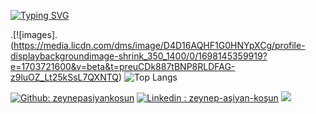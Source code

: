 
[![Typing SVG](https://readme-typing-svg.demolab.com?font=Fira+Code&pause=1000&center=true&width=435&lines=İstanbul+Kodluyor'da+Öğrenci)](https://git.io/typing-svg)

.[![images].(https://media.licdn.com/dms/image/D4D16AQHF1G0HNYpXCg/profile-displaybackgroundimage-shrink_350_1400/0/1698145359919?e=1703721600&v=beta&t=preuCDk887tBNP8RLDFAG-z9luOZ_Lt25kSsL7QXNTQ)
![Top Langs](https://github-readme-stats.vercel.app/api/top-langs/?username=zeynepasiyankosun&layout=compact)


[![Github: zeynepasiyankosun](<https://img.shields.io/badge/GitHub-181717.svg?style=for-the-badge&logo=GitHub&logoColor=white&link=https://github.com/zeynepasiyankosun>)](https://github.com/zeynepasiyankosun) [![Linkedin : zeynep-aşiyan-koşun](<https://img.shields.io/badge/LinkedIn-0A66C2.svg?style=for-the-badge&logo=LinkedIn&logoColor=white&link=https://www.linkedin.com/in/zeynep-aşiyan-koşun/>)](https://www.linkedin.com/in/zeynep-aşiyan-koşun/) ![](https://komarev.com/ghpvc/?username=zeynepasiyankosun&style=for-the-badge)
